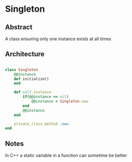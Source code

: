 # Singleton
## Abstract
A class ensuring only one instance exists at all times


## Architecture
```ruby

class Singleton
    @@instance
    def initialize()
    end

    def self.instance
        if(@@instance == nil)
            @@instance = Singleton.new
        end
        @@instance
    end

    private_class_method :new
end

```


## Notes
In C++ a static variable in a function can sometime be better